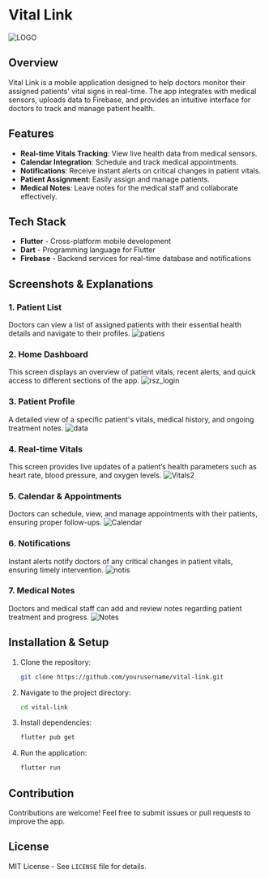 # Vital Link
![LOGO](https://github.com/user-attachments/assets/cc6f8a19-672e-48da-969d-f4ce233ffa68)

## Overview
Vital Link is a mobile application designed to help doctors monitor their assigned patients' vital signs in real-time. The app integrates with medical sensors, uploads data to Firebase, and provides an intuitive interface for doctors to track and manage patient health.

## Features
- **Real-time Vitals Tracking**: View live health data from medical sensors.
- **Calendar Integration**: Schedule and track medical appointments.
- **Notifications**: Receive instant alerts on critical changes in patient vitals.
- **Patient Assignment**: Easily assign and manage patients.
- **Medical Notes**: Leave notes for the medical staff and collaborate effectively.

## Tech Stack
- **Flutter** - Cross-platform mobile development
- **Dart** - Programming language for Flutter
- **Firebase** - Backend services for real-time database and notifications

## Screenshots & Explanations

### 1. Patient List
Doctors can view a list of assigned patients with their essential health details and navigate to their profiles.
![patiens](https://github.com/user-attachments/assets/fb6f85bf-99c5-4bce-9dc0-6f84de87c62e)

### 2. Home Dashboard
This screen displays an overview of patient vitals, recent alerts, and quick access to different sections of the app.
![rsz_login](https://github.com/user-attachments/assets/4780ed11-f099-4063-bd52-7186a85fb5b1)

### 3. Patient Profile
A detailed view of a specific patient's vitals, medical history, and ongoing treatment notes.
![data](https://github.com/user-attachments/assets/9aaba205-396c-4e3f-a89c-860e2ae2adfa)

### 4. Real-time Vitals
This screen provides live updates of a patient’s health parameters such as heart rate, blood pressure, and oxygen levels.
![Vitals2](https://github.com/user-attachments/assets/b9c47f97-0427-44f6-9ad2-bae4746bedb8)

### 5. Calendar & Appointments
Doctors can schedule, view, and manage appointments with their patients, ensuring proper follow-ups.
![Calendar](https://github.com/user-attachments/assets/56c89a71-7cb9-4d4d-8f12-4132cc22e8de)

### 6. Notifications
Instant alerts notify doctors of any critical changes in patient vitals, ensuring timely intervention.
![notis](https://github.com/user-attachments/assets/fc145ec5-4c90-4e40-b335-44a1231f05d8)

### 7. Medical Notes
Doctors and medical staff can add and review notes regarding patient treatment and progress.
![Notes](https://github.com/user-attachments/assets/bcf5965b-65df-4515-a30e-fc576088610c)

## Installation & Setup
1. Clone the repository:
   ```sh
   git clone https://github.com/yourusername/vital-link.git
   ```
2. Navigate to the project directory:
   ```sh
   cd vital-link
   ```
3. Install dependencies:
   ```sh
   flutter pub get
   ```
4. Run the application:
   ```sh
   flutter run
   ```

## Contribution
Contributions are welcome! Feel free to submit issues or pull requests to improve the app.

## License
MIT License - See `LICENSE` file for details.


